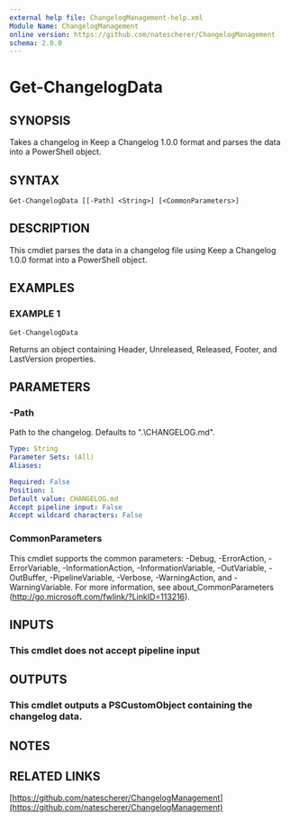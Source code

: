```yaml
---
external help file: ChangelogManagement-help.xml
Module Name: ChangelogManagement
online version: https://github.com/natescherer/ChangelogManagement
schema: 2.0.0
---
```


# Get-ChangelogData

## SYNOPSIS
Takes a changelog in Keep a Changelog 1.0.0 format and parses the data into a PowerShell object.

## SYNTAX

```
Get-ChangelogData [[-Path] <String>] [<CommonParameters>]
```

## DESCRIPTION
This cmdlet parses the data in a changelog file using Keep a Changelog 1.0.0 format into a PowerShell object.

## EXAMPLES

### EXAMPLE 1
```
Get-ChangelogData
```

Returns an object containing Header, Unreleased, Released, Footer, and LastVersion properties.

## PARAMETERS

### -Path
Path to the changelog.
Defaults to ".\CHANGELOG.md".

```yaml
Type: String
Parameter Sets: (All)
Aliases:

Required: False
Position: 1
Default value: CHANGELOG.md
Accept pipeline input: False
Accept wildcard characters: False
```

### CommonParameters
This cmdlet supports the common parameters: -Debug, -ErrorAction, -ErrorVariable, -InformationAction, -InformationVariable, -OutVariable, -OutBuffer, -PipelineVariable, -Verbose, -WarningAction, and -WarningVariable.
For more information, see about_CommonParameters (http://go.microsoft.com/fwlink/?LinkID=113216).

## INPUTS

### This cmdlet does not accept pipeline input
## OUTPUTS

### This cmdlet outputs a PSCustomObject containing the changelog data.
## NOTES

## RELATED LINKS

[https://github.com/natescherer/ChangelogManagement](https://github.com/natescherer/ChangelogManagement)

